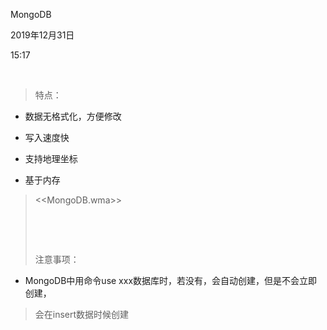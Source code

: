 MongoDB

2019年12月31日

15:17

 

> 特点：

-   数据无格式化，方便修改

-   写入速度快

-   支持地理坐标

-   基于内存

> \<\<MongoDB.wma\>\>
>
>  
>
>  
>
> 注意事项：

-   MongoDB中用命令use xxx数据库时，若没有，会自动创建，但是不会立即创建，

> 会在insert数据时候创建
